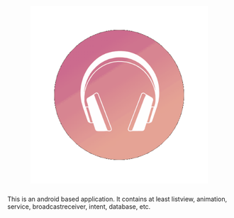 <h1 align="center"> <center><img src="https://github.com/RiyaShah08/REBEAT_Music_Application/blob/master/logo_music.gif"  width="400"></h1>

This is an android based application. It contains at least listview, animation, service, broadcastreceiver, intent, database, etc. 

